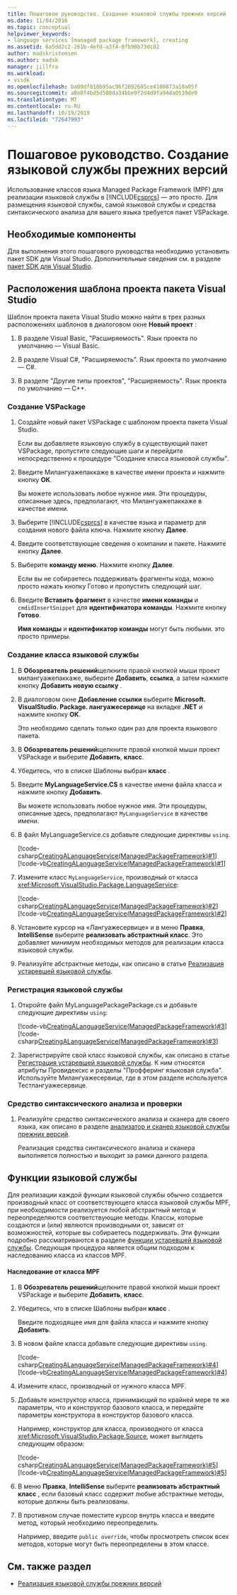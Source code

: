```yaml
---
title: Пошаговое руководство. Создание языковой службы прежних версий | Документация Майкрософт
ms.date: 11/04/2016
ms.topic: conceptual
helpviewer_keywords:
- language services [managed package framework], creating
ms.assetid: 6a5dd2c2-261b-4efd-a3f4-8fb90b73dc82
author: madskristensen
ms.author: madsk
manager: jillfra
ms.workload:
- vssdk
ms.openlocfilehash: ba09df818b95ac96f2092685ce4100873a18a05f
ms.sourcegitcommit: a8e8f4bd5d508da34bbe9f2d4d9fa94da0539de0
ms.translationtype: MT
ms.contentlocale: ru-RU
ms.lasthandoff: 10/19/2019
ms.locfileid: "72647993"
---
```

# <a name="walkthrough-creating-a-legacy-language-service"></a>Пошаговое руководство. Создание языковой службы прежних версий
Использование классов языка Managed Package Framework (MPF) для реализации языковой службы в [!INCLUDE[csprcs](../../data-tools/includes/csprcs_md.md)] — это просто. Для размещения языковой службы, самой языковой службы и средства синтаксического анализа для вашего языка требуется пакет VSPackage.

## <a name="prerequisites"></a>Необходимые компоненты
 Для выполнения этого пошагового руководства необходимо установить пакет SDK для Visual Studio. Дополнительные сведения см. в разделе [пакет SDK для Visual Studio](../../extensibility/visual-studio-sdk.md).

## <a name="locations-for-the-visual-studio-package-project-template"></a>Расположения шаблона проекта пакета Visual Studio
 Шаблон проекта пакета Visual Studio можно найти в трех разных расположениях шаблонов в диалоговом окне **Новый проект** :

1. В разделе Visual Basic, "Расширяемость". Язык проекта по умолчанию — Visual Basic.

2. В разделе Visual C#, "Расширяемость". Язык проекта по умолчанию — C#.

3. В разделе "Другие типы проектов", "Расширяемость". Язык проекта по умолчанию — C++.

### <a name="create-a-vspackage"></a>Создание VSPackage

1. Создайте новый пакет VSPackage с шаблоном проекта пакета Visual Studio.

    Если вы добавляете языковую службу в существующий пакет VSPackage, пропустите следующие шаги и перейдите непосредственно к процедуре "Создание класса языковой службы".

2. Введите Милангуажепаккаже в качестве имени проекта и нажмите кнопку **ОК**.

    Вы можете использовать любое нужное имя. Эти процедуры, описанные здесь, предполагают, что Милангуажепаккаже в качестве имени.

3. Выберите [!INCLUDE[csprcs](../../data-tools/includes/csprcs_md.md)] в качестве языка и параметр для создания нового файла ключа. Нажмите кнопку **Далее**.

4. Введите соответствующие сведения о компании и пакете. Нажмите кнопку **Далее**.

5. Выберите **команду меню**. Нажмите кнопку **Далее**.

    Если вы не собираетесь поддерживать фрагменты кода, можно просто нажать кнопку Готово и пропустить следующий шаг.

6. Введите **Вставить фрагмент** в качестве **имени команды** и `cmdidInsertSnippet` для **идентификатора команды**. Нажмите кнопку **Готово**.

    **Имя команды** и **идентификатор команды** могут быть любыми. это просто примеры.

### <a name="create-the-language-service-class"></a>Создание класса языковой службы

1. В **Обозреватель решений**щелкните правой кнопкой мыши проект милангуажепаккаже, выберите **Добавить**, **ссылка**, а затем нажмите кнопку **Добавить новую ссылку** .

2. В диалоговом окне **Добавление ссылки** выберите **Microsoft. VisualStudio. Package. лангуажесервице** на вкладке **.NET** и нажмите кнопку **ОК**.

     Это необходимо сделать только один раз для проекта языкового пакета.

3. В **Обозреватель решений**щелкните правой кнопкой мыши проект VSPackage и выберите **Добавить**, **класс**.

4. Убедитесь, что в списке Шаблоны выбран **класс** .

5. Введите **MyLanguageService.CS** в качестве имени файла класса и нажмите кнопку **Добавить**.

     Вы можете использовать любое нужное имя. Эти процедуры, описанные здесь, предполагают `MyLanguageService` в качестве имени.

6. В файл MyLanguageService.cs добавьте следующие директивы `using`.

     [!code-csharp[CreatingALanguageService(ManagedPackageFramework)#1](../../extensibility/internals/codesnippet/CSharp/walkthrough-creating-a-legacy-language-service_1.cs)]
     [!code-vb[CreatingALanguageService(ManagedPackageFramework)#1](../../extensibility/internals/codesnippet/VisualBasic/walkthrough-creating-a-legacy-language-service_1.vb)]

7. Измените класс `MyLanguageService`, производный от класса <xref:Microsoft.VisualStudio.Package.LanguageService>:

     [!code-csharp[CreatingALanguageService(ManagedPackageFramework)#2](../../extensibility/internals/codesnippet/CSharp/walkthrough-creating-a-legacy-language-service_2.cs)]
     [!code-vb[CreatingALanguageService(ManagedPackageFramework)#2](../../extensibility/internals/codesnippet/VisualBasic/walkthrough-creating-a-legacy-language-service_2.vb)]

8. Установите курсор на «Лангуажесервице» и в меню **Правка**, **IntelliSense** выберите **реализовать абстрактный класс**. Это добавляет минимум необходимых методов для реализации класса языковой службы.

9. Реализуйте абстрактные методы, как описано в статье [Реализация устаревшей языковой службы](../../extensibility/internals/implementing-a-legacy-language-service2.md).

### <a name="register-the-language-service"></a>Регистрация языковой службы

1. Откройте файл MyLanguagePackagePackage.cs и добавьте следующие директивы `using`:

     [!code-vb[CreatingALanguageService(ManagedPackageFramework)#3](../../extensibility/internals/codesnippet/VisualBasic/walkthrough-creating-a-legacy-language-service_3.vb)]
     [!code-csharp[CreatingALanguageService(ManagedPackageFramework)#3](../../extensibility/internals/codesnippet/CSharp/walkthrough-creating-a-legacy-language-service_3.cs)]

2. Зарегистрируйте свой класс языковой службы, как описано в статье [Регистрация устаревшей языковой службы](../../extensibility/internals/registering-a-legacy-language-service1.md). К ним относятся атрибуты Провидекскс и разделы "Профферинг языковая служба". Используйте Милангуажесервице, где в этом разделе используется Тестлангуажесервице.

### <a name="the-parser-and-scanner"></a>Средство синтаксического анализа и проверки

1. Реализуйте средство синтаксического анализа и сканера для своего языка, как описано в разделе [анализатор и сканер языковой службы прежних версий](../../extensibility/internals/legacy-language-service-parser-and-scanner.md).

     Реализация средства синтаксического анализа и сканера выполняется полностью и выходит за рамки данного раздела.

## <a name="language-service-features"></a>Функции языковой службы
 Для реализации каждой функции языковой службы обычно создается производный класс от соответствующего класса языковой службы MPF, при необходимости реализуется любой абстрактный метод и переопределяются соответствующие методы. Классы, которые создаются и (или) являются производными от, зависят от возможностей, которые вы собираетесь поддерживать. Эти функции подробно рассматриваются в разделе [функции устаревшей языковой службы](../../extensibility/internals/legacy-language-service-features1.md). Следующая процедура является общим подходом к наследованию класса из классов MPF.

#### <a name="deriving-from-an-mpf-class"></a>Наследование от класса MPF

1. В **Обозреватель решений**щелкните правой кнопкой мыши проект VSPackage и выберите **Добавить**, **класс**.

2. Убедитесь, что в списке Шаблоны выбран **класс** .

     Введите подходящее имя для файла класса и нажмите кнопку **Добавить**.

3. В новом файле класса добавьте следующие директивы `using`.

     [!code-csharp[CreatingALanguageService(ManagedPackageFramework)#4](../../extensibility/internals/codesnippet/CSharp/walkthrough-creating-a-legacy-language-service_4.cs)]
     [!code-vb[CreatingALanguageService(ManagedPackageFramework)#4](../../extensibility/internals/codesnippet/VisualBasic/walkthrough-creating-a-legacy-language-service_4.vb)]

4. Измените класс, производный от нужного класса MPF.

5. Добавьте конструктор класса, принимающий по крайней мере те же параметры, что и конструктор базового класса, и передайте параметры конструктора в конструктор базового класса.

     Например, конструктор для класса, производного от класса <xref:Microsoft.VisualStudio.Package.Source>, может выглядеть следующим образом:

     [!code-csharp[CreatingALanguageService(ManagedPackageFramework)#5](../../extensibility/internals/codesnippet/CSharp/walkthrough-creating-a-legacy-language-service_5.cs)]
     [!code-vb[CreatingALanguageService(ManagedPackageFramework)#5](../../extensibility/internals/codesnippet/VisualBasic/walkthrough-creating-a-legacy-language-service_5.vb)]

6. В меню **Правка**, **IntelliSense** выберите **реализовать абстрактный класс** , если базовый класс содержит любые абстрактные методы, которые должны быть реализованы.

7. В противном случае поместите курсор внутрь класса и введите метод, который необходимо переопределить.

     Например, введите `public override`, чтобы просмотреть список всех методов, которые могут быть переопределены в этом классе.

## <a name="see-also"></a>См. также раздел
- [Реализация языковой службы прежних версий](../../extensibility/internals/implementing-a-legacy-language-service1.md)
